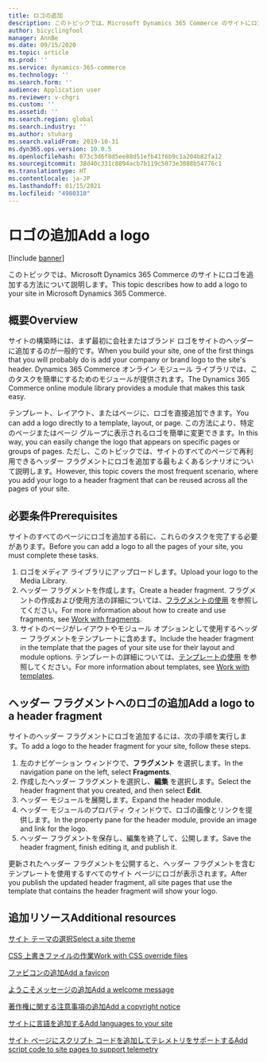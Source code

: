 ```yaml
---
title: ロゴの追加
description: このトピックでは、Microsoft Dynamics 365 Commerce のサイトにロゴを追加する方法について説明します。
author: bicyclingfool
manager: AnnBe
ms.date: 09/15/2020
ms.topic: article
ms.prod: ''
ms.service: dynamics-365-commerce
ms.technology: ''
ms.search.form: ''
audience: Application user
ms.reviewer: v-chgri
ms.custom: ''
ms.assetid: ''
ms.search.region: global
ms.search.industry: ''
ms.author: stuharg
ms.search.validFrom: 2019-10-31
ms.dyn365.ops.version: 10.0.5
ms.openlocfilehash: 073c3d6f8d5ee88d51efb41f6b9c1a204b82fa12
ms.sourcegitcommit: 38d40c331c8894acb7b119c5073e3088b54776c1
ms.translationtype: HT
ms.contentlocale: ja-JP
ms.lasthandoff: 01/15/2021
ms.locfileid: "4980310"
---
```

# <a name="add-a-logo"></a><span data-ttu-id="7ea05-103">ロゴの追加</span><span class="sxs-lookup"><span data-stu-id="7ea05-103">Add a logo</span></span>

[!include [banner](includes/banner.md)]

<span data-ttu-id="7ea05-104">このトピックでは、Microsoft Dynamics 365 Commerce のサイトにロゴを追加する方法について説明します。</span><span class="sxs-lookup"><span data-stu-id="7ea05-104">This topic describes how to add a logo to your site in Microsoft Dynamics 365 Commerce.</span></span>

## <a name="overview"></a><span data-ttu-id="7ea05-105">概要</span><span class="sxs-lookup"><span data-stu-id="7ea05-105">Overview</span></span>

<span data-ttu-id="7ea05-106">サイトの構築時には、まず最初に会社またはブランド ロゴをサイトのヘッダーに追加するのが一般的です。</span><span class="sxs-lookup"><span data-stu-id="7ea05-106">When you build your site, one of the first things that you will probably do is add your company or brand logo to the site's header.</span></span> <span data-ttu-id="7ea05-107">Dynamics 365 Commerce オンライン モジュール ライブラリでは、このタスクを簡単にするためのモジュールが提供されます。</span><span class="sxs-lookup"><span data-stu-id="7ea05-107">The Dynamics 365 Commerce online module library provides a module that makes this task easy.</span></span>

<span data-ttu-id="7ea05-108">テンプレート、レイアウト、またはページに、ロゴを直接追加できます。</span><span class="sxs-lookup"><span data-stu-id="7ea05-108">You can add a logo directly to a template, layout, or page.</span></span> <span data-ttu-id="7ea05-109">この方法により、特定のページまたはページ グループに表示されるロゴを簡単に変更できます。</span><span class="sxs-lookup"><span data-stu-id="7ea05-109">In this way, you can easily change the logo that appears on specific pages or groups of pages.</span></span> <span data-ttu-id="7ea05-110">ただし、このトピックでは、サイトのすべてのページで再利用できるヘッダー フラグメントにロゴを追加する最もよくあるシナリオについて説明します。</span><span class="sxs-lookup"><span data-stu-id="7ea05-110">However, this topic covers the most frequent scenario, where you add your logo to a header fragment that can be reused across all the pages of your site.</span></span>

## <a name="prerequisites"></a><span data-ttu-id="7ea05-111">必要条件</span><span class="sxs-lookup"><span data-stu-id="7ea05-111">Prerequisites</span></span>

<span data-ttu-id="7ea05-112">サイトのすべてのページにロゴを追加する前に、これらのタスクを完了する必要があります。</span><span class="sxs-lookup"><span data-stu-id="7ea05-112">Before you can add a logo to all the pages of your site, you must complete these tasks.</span></span>

1. <span data-ttu-id="7ea05-113">ロゴをメディア ライブラリにアップロードします。</span><span class="sxs-lookup"><span data-stu-id="7ea05-113">Upload your logo to the Media Library.</span></span>
1. <span data-ttu-id="7ea05-114">ヘッダー フラグメントを作成します。</span><span class="sxs-lookup"><span data-stu-id="7ea05-114">Create a header fragment.</span></span> <span data-ttu-id="7ea05-115">フラグメントの作成および使用方法の詳細については、[フラグメントの使用](work-with-fragments.md) を参照してください。</span><span class="sxs-lookup"><span data-stu-id="7ea05-115">For more information about how to create and use fragments, see [Work with fragments](work-with-fragments.md).</span></span>
1. <span data-ttu-id="7ea05-116">サイトのページがレイアウトやモジュール オプションとして使用するヘッダー フラグメントをテンプレートに含めます。</span><span class="sxs-lookup"><span data-stu-id="7ea05-116">Include the header fragment in the template that the pages of your site use for their layout and module options.</span></span> <span data-ttu-id="7ea05-117">テンプレートの詳細については、[テンプレートの使用](work-with-templates.md) を参照してください。</span><span class="sxs-lookup"><span data-stu-id="7ea05-117">For more information about templates, see [Work with templates](work-with-templates.md).</span></span>

## <a name="add-a-logo-to-a-header-fragment"></a><span data-ttu-id="7ea05-118">ヘッダー フラグメントへのロゴの追加</span><span class="sxs-lookup"><span data-stu-id="7ea05-118">Add a logo to a header fragment</span></span>

<span data-ttu-id="7ea05-119">サイトのヘッダー フラグメントにロゴを追加するには、次の手順を実行します。</span><span class="sxs-lookup"><span data-stu-id="7ea05-119">To add a logo to the header fragment for your site, follow these steps.</span></span>

1. <span data-ttu-id="7ea05-120">左のナビゲーション ウィンドウで、**フラグメント** を選択します。</span><span class="sxs-lookup"><span data-stu-id="7ea05-120">In the navigation pane on the left, select **Fragments**.</span></span>
1. <span data-ttu-id="7ea05-121">作成したヘッダー フラグメントを選択し、**編集** を選択します。</span><span class="sxs-lookup"><span data-stu-id="7ea05-121">Select the header fragment that you created, and then select **Edit**.</span></span>
1. <span data-ttu-id="7ea05-122">ヘッダー モジュールを展開します。</span><span class="sxs-lookup"><span data-stu-id="7ea05-122">Expand the header module.</span></span>
1. <span data-ttu-id="7ea05-123">ヘッダー モジュールのプロパティ ウィンドウで、ロゴの画像とリンクを提供します。</span><span class="sxs-lookup"><span data-stu-id="7ea05-123">In the property pane for the header module, provide an image and link for the logo.</span></span> 
1. <span data-ttu-id="7ea05-124">ヘッダー フラグメントを保存し、編集を終了して、公開します。</span><span class="sxs-lookup"><span data-stu-id="7ea05-124">Save the header fragment, finish editing it, and publish it.</span></span>

<span data-ttu-id="7ea05-125">更新されたヘッダー フラグメントを公開すると、ヘッダー フラグメントを含むテンプレートを使用するすべてのサイト ページにロゴが表示されます。</span><span class="sxs-lookup"><span data-stu-id="7ea05-125">After you publish the updated header fragment, all site pages that use the template that contains the header fragment will show your logo.</span></span>

## <a name="additional-resources"></a><span data-ttu-id="7ea05-126">追加リソース</span><span class="sxs-lookup"><span data-stu-id="7ea05-126">Additional resources</span></span>

[<span data-ttu-id="7ea05-127">サイト テーマの選択</span><span class="sxs-lookup"><span data-stu-id="7ea05-127">Select a site theme</span></span>](select-site-theme.md)

[<span data-ttu-id="7ea05-128">CSS 上書きファイルの作業</span><span class="sxs-lookup"><span data-stu-id="7ea05-128">Work with CSS override files</span></span>](css-override-files.md)

[<span data-ttu-id="7ea05-129">ファビコンの追加</span><span class="sxs-lookup"><span data-stu-id="7ea05-129">Add a favicon</span></span>](add-favicon.md)

[<span data-ttu-id="7ea05-130">ようこそメッセージの追加</span><span class="sxs-lookup"><span data-stu-id="7ea05-130">Add a welcome message</span></span>](add-welcome-message.md)

[<span data-ttu-id="7ea05-131">著作権に関する注意事項の追加</span><span class="sxs-lookup"><span data-stu-id="7ea05-131">Add a copyright notice</span></span>](add-copyright-notice.md)

[<span data-ttu-id="7ea05-132">サイトに言語を追加する</span><span class="sxs-lookup"><span data-stu-id="7ea05-132">Add languages to your site</span></span>](add-languages-to-site.md)

[<span data-ttu-id="7ea05-133">サイト ページにスクリプト コードを追加してテレメトリをサポートする</span><span class="sxs-lookup"><span data-stu-id="7ea05-133">Add script code to site pages to support telemetry</span></span>](add-telemetry.md)

